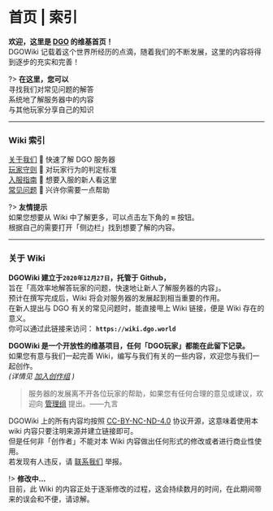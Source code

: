 <!-- index -->

# 首页 | 索引

 **欢迎，这里是 [DGO](guide/about) 的维基首页！** <br/>
DGOWiki 记载着这个世界所经历的点滴，随着我们的不断发展，这里的内容将得到逐步的充实和完善！

?> **在这里，您可以** <br/>
  寻找我们对常见问题的解答<br/>
  系统地了解服务器中的内容<br/>
  与其他玩家分享自己的知识

---

### Wiki 索引

[关于我们](guide/about) 📢 快速了解 DGO 服务器<br/>
[玩家守则](guide/rules) 📜 对玩家行为的判定标准<br/>
[入服指南](guide/join) 🧭 想要入服的新人看这里<br/>
[常见问题](_404) 🙋 兴许你需要一点帮助

?> **友情提示** <br/>
如果您想要从 Wiki 中了解更多，可以点击左下角的 <kbd>≡</kbd> 按钮。<br/>
根据自己的需要打开「侧边栏」找到想要了解的内容。

---

### 关于 Wiki

 **DGOWiki 建立于`2020年12月27日`，托管于 Github，** <br/>
旨在「高效率地解答玩家的问题，快速地让新人了解服务器的内容」。<br/>
预计在撰写完成后，Wiki 将会对服务器的发展起到相当重要的作用。<br/>
在新人提出与 DGO 有关的常见问题时，能直接甩上 Wiki 链接，便是 Wiki 存在的意义。<br/>
 你可以通过此链接来访问： **`https://wiki.dgo.world`** 
 
 **DGOWiki 是一个开放性的维基项目，任何「DGO玩家」都能在此留下记录。** <br/>
如果您有意与我们一起完善 Wiki，编写与我们有关的一些内容，欢迎您与我们一起创作。<br/>
*(详情见 [加入创作组](other/joinCreation) )* 

> 服务器的发展离不开各位玩家的帮助，如果您有任何合理的意见或建议，欢迎向 [管理组]() 提出。——九言

DGOWiki 上的所有内容均按照 [CC-BY-NC-ND-4.0](https://creativecommons.org/licenses/by-nc-nd/4.0/) 协议开源，这意味着使用本 wiki 内容只要注明来源并建立链接即可。<br/>
但是任何非「创作者」不能对本 Wiki 内容做出任何形式的修改或者进行商业性使用。<br/>
若发现有人违反，请 [联系我们](other/contact) 举报。

!> **修改中...** <br/>
目前，此 Wiki 的内容正处于逐渐修改的过程，这会持续数月的时间，在此期间带来的误会和不便，请谅解。
